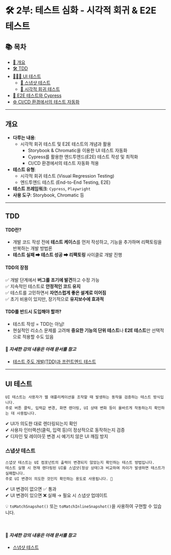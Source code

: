 # 🛠 2부: 테스트 심화 - 시각적 회귀 & E2E 테스트

## 📚 목차
- [📝 개요](#개요)
- [🛠 TDD](#tdd)
- [👩🏻‍💻 UI 테스트](#UI-테스트)
	- [📸 스냅샷 테스트](#스냅샷-테스트)
	- [🎨 시각적 회귀 테스트](#시각적-회귀-테스트)
- [🔗 E2E 테스트와 Cypress](#e2e-테스트와-cypress)
- [⚙️ CI/CD 환경에서의 테스트 자동화](#cicd-환경에서의-테스트-자동화)

---

## 개요
- **다루는 내용**:
  - 시각적 회귀 테스트 및 E2E 테스트의 개념과 활용
	- Storybook & Chromatic을 이용한 UI 테스트 자동화
	- Cypress를 활용한 엔드투엔드(E2E) 테스트 작성 및 최적화
	- CI/CD 환경에서의 테스트 자동화 적용
- **테스트 유형**:  
  - 시각적 회귀 테스트 (Visual Regression Testing)  
  - 엔드투엔드 테스트 (End-to-End Testing, E2E)  
- **테스트 프레임워크**: `Cypress`, `Playwright`  
- **사용 도구**: Storybook, Chromatic 등

---

## TDD

#### TDD란?
- 개발 코드 작성 전에 **테스트 케이스**를 먼저 작성하고, 기능을 추가하며 리팩토링을 반복하는 개발 방법론  
- **테스트 실패 ➡ 테스트 성공 ➡ 리팩토링** 사이클로 개발 진행  

#### TDD의 장점
✅ 개발 단계에서 **버그를 조기에 발견**하고 수정 가능<br/>
✅ 지속적인 테스트로 **안정적인 코드 유지**<br/>
✅ 테스트를 고민하면서 **자연스럽게 좋은 설계로 이어짐**<br/>
✅ 초기 비용이 있지만, 장기적으로 **유지보수에 효과적**<br/>

#### TDD를 반드시 도입해야 할까?
- 테스트 작성 = TDD는 아님!  
- 현실적인 리소스 문제를 고려해 **중요한 기능의 단위 테스트**나 **E2E 테스트**만 선택적으로 적용할 수도 있음

#### 📌 *자세한 강의 내용은 아래 문서를 참고*
- [테스트 주도 개발(TDD)과 프런트엔드 테스트](./tdd/TDD-Frontend-Testing.md)

---

## UI 테스트
~~~
UI 테스트는 사용자가 웹 애플리케이션을 조작할 때 발생하는 동작을 검증하는 테스트 방식입니다.
주로 버튼 클릭, 입력값 변경, 화면 렌더링, UI 상태 변화 등이 올바르게 작동하는지 확인하는 데 사용됩니다.
~~~

✔ UI가 의도한 대로 렌더링되는지 확인<br/>
✔ 사용자 인터랙션(클릭, 입력 등)이 정상적으로 동작하는지 검증<br/>
✔ 디자인 및 레이아웃 변경 시 예기치 않은 UI 깨짐 방지<br/>

### 스냅샷 테스트

~~~
스냅샷 테스트는 UI 컴포넌트의 출력이 변경되지 않았는지 확인하는 테스트 방법입니다.
테스트 실행 시 현재 렌더링된 UI를 스냅샷(정상 상태)과 비교하여 차이가 발생하면 테스트가 실패합니다.
주로 UI 변경이 의도한 것인지 확인하는 용도로 사용됩니다. 🚀
~~~

✔ UI 변경이 없으면 ✅ 통과<br/>
✔ UI 변경이 있으면 ❌ 실패 → 필요 시 스냅샷 업데이트<br/>

💡 `toMatchSnapshot()` 또는 `toMatchInlineSnapshot()`을 사용하여 구현할 수 있습니다.<br/>

<br/>

#### 📌 *자세한 강의 내용은 아래 문서를 참고*
- [스냅샷 테스트](./ui-test/snap-shot.md)

